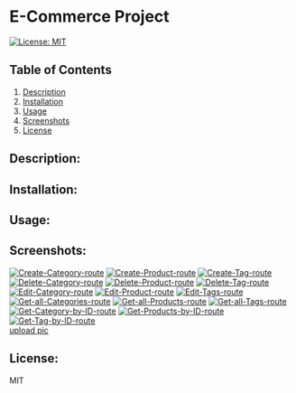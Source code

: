 # E-Commerce Project
 [![License: MIT](https://img.shields.io/badge/License-MIT-yellow.svg)](https://opensource.org/licenses/MIT)
 ## Table of Contents
1. [Description](#description)
2. [Installation](#installation)
3. [Usage](#usage)
4. [Screenshots](#screenshots)
5. [License](#license)

## Description:
 

## Installation:


## Usage:

## Screenshots:

<a href="https://ibb.co/JjWqyRD"><img src="https://i.ibb.co/WvN0PWm/Create-Category-route.jpg" alt="Create-Category-route" border="0"></a>
<a href="https://ibb.co/XFfyvPF"><img src="https://i.ibb.co/gtbvB8t/Create-Product-route.jpg" alt="Create-Product-route" border="0"></a>
<a href="https://ibb.co/PwS94qy"><img src="https://i.ibb.co/XSw3pcP/Create-Tag-route.jpg" alt="Create-Tag-route" border="0"></a>
<a href="https://ibb.co/YT0WvBB"><img src="https://i.ibb.co/0VsXPyy/Delete-Category-route.jpg" alt="Delete-Category-route" border="0"></a>
<a href="https://ibb.co/02j8WQ1"><img src="https://i.ibb.co/B3Vd7wv/Delete-Product-route.jpg" alt="Delete-Product-route" border="0"></a>
<a href="https://ibb.co/qjF71DH"><img src="https://i.ibb.co/dMJjKfN/Delete-Tag-route.jpg" alt="Delete-Tag-route" border="0"></a>
<a href="https://ibb.co/C1VvbYP"><img src="https://i.ibb.co/r75Mxzd/Edit-Category-route.jpg" alt="Edit-Category-route" border="0"></a>
<a href="https://ibb.co/2sBPR0n"><img src="https://i.ibb.co/Tb5RJDv/Edit-Product-route.jpg" alt="Edit-Product-route" border="0"></a>
<a href="https://ibb.co/6NYjF3m"><img src="https://i.ibb.co/BwL0BXt/Edit-Tags-route.jpg" alt="Edit-Tags-route" border="0"></a>
<a href="https://ibb.co/b72ybNf"><img src="https://i.ibb.co/3kM8RSJ/Get-all-Categories-route.jpg" alt="Get-all-Categories-route" border="0"></a>
<a href="https://ibb.co/V9QBd7n"><img src="https://i.ibb.co/QQCmZ2S/Get-all-Products-route.jpg" alt="Get-all-Products-route" border="0"></a>
<a href="https://ibb.co/p12vLy3"><img src="https://i.ibb.co/BfLVCNg/Get-all-Tags-route.jpg" alt="Get-all-Tags-route" border="0"></a>
<a href="https://ibb.co/8zZ3pwh"><img src="https://i.ibb.co/PTHpnyS/Get-Category-by-ID-route.jpg" alt="Get-Category-by-ID-route" border="0"></a>
<a href="https://ibb.co/zVCMJRN"><img src="https://i.ibb.co/k2z718M/Get-Products-by-ID-route.jpg" alt="Get-Products-by-ID-route" border="0"></a>
<a href="https://ibb.co/3fy16cT"><img src="https://i.ibb.co/SQXNYB6/Get-Tag-by-ID-route.jpg" alt="Get-Tag-by-ID-route" border="0"></a><br /><a target='_blank' href='https://imgbb.com/'>upload pic</a><br />

## License:
MIT
